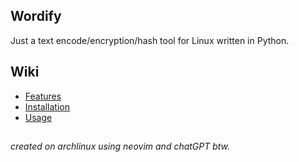 ## Wordify
Just a text encode/encryption/hash tool for Linux written in Python.

## Wiki

- [Features](https://github.com/FewLy-Torch-1861/Wordify/wiki/Features)
- [Installation](https://github.com/FewLy-Torch-1861/Wordify/wiki/Installation)
- [Usage](https://github.com/FewLy-Torch-1861/Wordify/wiki/Usage)

##

*created on archlinux using neovim and chatGPT btw.*
